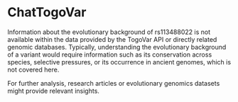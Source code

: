 # ChatTogoVar

Information about the evolutionary background of rs113488022 is not available within the data provided by the TogoVar API or directly related genomic databases. Typically, understanding the evolutionary background of a variant would require information such as its conservation across species, selective pressures, or its occurrence in ancient genomes, which is not covered here. 

For further analysis, research articles or evolutionary genomics datasets might provide relevant insights.